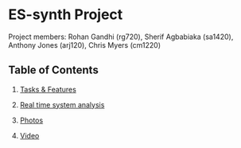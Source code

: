 # ES-synth Project

Project members: Rohan Gandhi (rg720), Sherif Agbabiaka (sa1420), Anthony Jones (arj120), Chris Myers (cm1220)

## Table of Contents

1. [Tasks & Features](Tasks&Features.md)

2. [Real time system analysis](Realtimesystemanalysis.md)

3. [Photos](photos.md) 

4. [Video](###Video)
